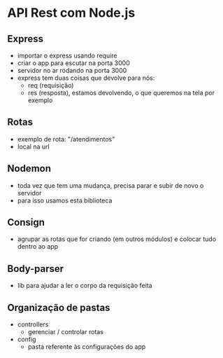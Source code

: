 # API Rest com Node.js

## Express

- importar o express usando require
- criar o app para escutar na porta 3000
- servidor no ar rodando na porta 3000
- express tem duas coisas que devolve para nós:
    - req (requisição)
    - res (resposta), estamos devolvendo, o que queremos na tela por exemplo

## Rotas

- exemplo de rota: "/atendimentos"
- local na url 

## Nodemon

- toda vez que tem uma mudança, precisa parar e subir de novo o servidor
- para isso usamos esta biblioteca

## Consign

- agrupar as rotas que for criando (em outros módulos) e colocar tudo dentro ao app

## Body-parser

- lib para ajudar a ler o corpo da requisição feita

## Organização de pastas

- controllers
    - gerenciar / controlar rotas
- config
    - pasta referente às configurações do app
